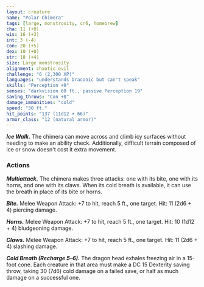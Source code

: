 ```yaml
---
layout: creature
name: "Polar Chimera"
tags: [large, monstrosity, cr6, homebrew]
cha: 11 (+0)
wis: 16 (+3)
int: 3 (-4)
con: 20 (+5)
dex: 10 (+0)
str: 18 (+4)
size: Large monstrosity
alignment: chaotic evil
challenge: "6 (2,300 XP)"
languages: "understands Draconic but can't speak"
skills: "Perception +9"
senses: "darkvision 60 ft., passive Perception 19"
saving_throws: "Con +8"
damage_immunities: "cold"
speed: "30 ft."
hit_points: "137 (11d12 + 66)"
armor_class: "12 (natural armor)"
---
```


***Ice Walk.*** The chimera can move across and climb icy
surfaces without needing to make an ability check.
Additionally, difficult terrain composed of ice or snow
doesn't cost it extra movement.

### Actions

***Multiattack.*** The chimera makes three attacks: one with
its bite, one with its horns, and one with its claws.
When its cold breath is available, it can use the breath
in place of its bite or horns.

***Bite.*** Melee Weapon Attack: +7 to hit, reach 5 ft., one
target. Hit: 11 (2d6 + 4) piercing damage.

***Horns.*** Melee Weapon Attack: +7 to hit, reach 5 ft., one
target. Hit: 10 (1d12 + 4) bludgeoning damage.

***Claws.*** Melee Weapon Attack: +7 to hit, reach 5 ft., one
target. Hit: 11 (2d6 + 4) slashing damage.

***Cold Breath (Recharge 5–6).*** The dragon head exhales
freezing air in a 15-foot cone. Each creature in that area
must make a DC 15 Dexterity saving throw, taking 30
(7d6) cold damage on a failed save, or half as much
damage on a successful one.

